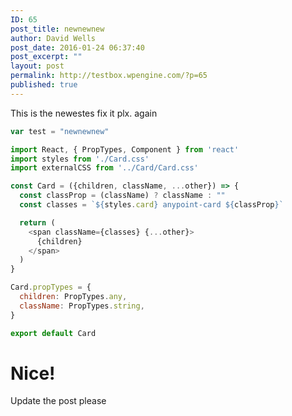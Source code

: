 ```yaml
---
ID: 65
post_title: newnewnew
author: David Wells
post_date: 2016-01-24 06:37:40
post_excerpt: ""
layout: post
permalink: http://testbox.wpengine.com/?p=65
published: true
---
```


This is the newestes fix it plx. again

```js
var test = "newnewnew"
```

```js
import React, { PropTypes, Component } from 'react'
import styles from './Card.css'
import externalCSS from '../Card/Card.css'

const Card = ({children, className, ...other}) => {
  const classProp = (className) ? className : ""
  const classes = `${styles.card} anypoint-card ${classProp}`

  return (
    <span className={classes} {...other}>
      {children}
    </span>
  )
}

Card.propTypes = {
  children: PropTypes.any,
  className: PropTypes.string,
}

export default Card
```

# Nice!

Update the post please